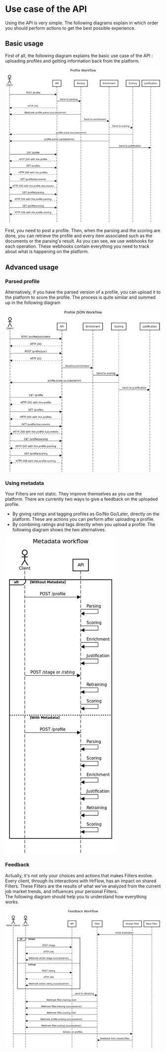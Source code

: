 # Use case of the API

Using the API is very simple. The following diagrams explain in which order you should perform actions to get the best possible experience.

## Basic usage

First of all, the following diagram explains the basic use case of the API : uploading profiles and getting information back from the platform.

![](.gitbook/assets/ecdf860-profile_workflow.png)

First, you need to post a profile. Then, when the parsing and the scoring are done, you can retrieve the profile and every item associated such as the documents or the parsing's result. As you can see, we use webhooks for each operation. These webhooks contain everything you need to track about what is happening on the platform.

## Advanced usage

### Parsed profile

Alternatively, if you have the parsed version of a profile, you can upload it to the platform to score the profile. The process is quite similar and summed up in the following diagram

![](.gitbook/assets/dea59f7-profile_json_workflow.png)



### Using metadata

Your Filters are not static. They improve themselves as you use the platform. There are currently two ways to give a feedback on the uploaded profile.

* By giving ratings and tagging profiles as Go/No Go/Later, directly on the platform. These are actions you can perform after uploading a profile.
* By combining ratings and tags directly when you upload a profile. The following diagram shows the two alternatives.

![](.gitbook/assets/d647f46-metadata_workflow.png)

### Feedback

Actually, it's not only your choices and actions that makes Filters evolve. Every client, through its interactions with HrFlow, has an impact on shared Filters. These Filters are the results of what we've analyzed from the current job market trends, and influences your personal Filters.  
The following diagram should help you to understand how everything works.

![](.gitbook/assets/dede657-feedback_workflow.png)



